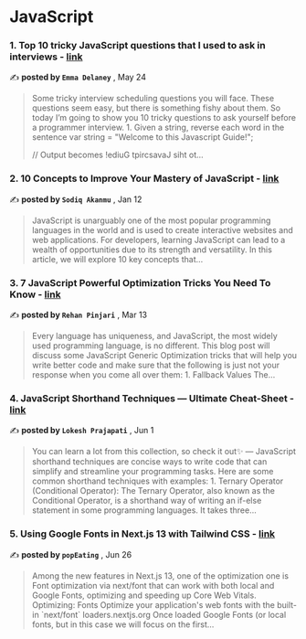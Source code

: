 
<h1>JavaScript</h1>
<h3>1. Top 10 tricky JavaScript questions that I used to ask in interviews - <a href=https://medium.com/@emma-delaney/top-10-tricky-javascript-questions-that-i-used-to-ask-in-interviews-2cb3912271a9?source=tag_page---------0-85--------------------7d452d70_7e0f_4560_887a_4a32e031eb63-------17 target="_blank" rel="noopener noreferrer">link</a></h3>

✍️ **posted by `Emma Delaney`** , <date>May 24</date>

<blockquote>Some tricky interview scheduling questions you will face. These questions seem easy, but there is something fishy about them. So today I’m going to show you 10 tricky questions to ask yourself before a programmer interview. 1. Given a string, reverse each word in the sentence var string = "Welcome to this Javascript Guide!";

// Output becomes !ediuG tpircsavaJ siht ot…</blockquote>

<h3>2. 10 Concepts to Improve Your Mastery of JavaScript - <a href=https://medium.com/@sodiq.akanmu001/10-concepts-to-improve-your-mastery-of-javascript-2149bce67003?source=tag_page---------1-85--------------------7d452d70_7e0f_4560_887a_4a32e031eb63-------17 target="_blank" rel="noopener noreferrer">link</a></h3>

✍️ **posted by `Sodiq Akanmu`** , <date>Jan 12</date>

<blockquote>JavaScript is unarguably one of the most popular programming languages in the world and is used to create interactive websites and web applications. For developers, learning JavaScript can lead to a wealth of opportunities due to its strength and versatility. In this article, we will explore 10 key concepts that…</blockquote>

<h3>3. 7 JavaScript Powerful Optimization Tricks You Need To Know - <a href=https://medium.com/javascript-in-plain-english/7-javascript-powerful-optimization-tricks-you-need-to-know-f0b5da2933de?source=tag_page---------2-85--------------------7d452d70_7e0f_4560_887a_4a32e031eb63-------17 target="_blank" rel="noopener noreferrer">link</a></h3>

✍️ **posted by `Rehan Pinjari`** , <date>Mar 13</date>

<blockquote>Every language has uniqueness, and JavaScript, the most widely used programming language, is no different. This blog post will discuss some JavaScript Generic Optimization tricks that will help you write better code and make sure that the following is just not your response when you come all over them: 1. Fallback Values The…</blockquote>

<h3>4. JavaScript Shorthand Techniques — Ultimate Cheat-Sheet - <a href=https://medium.com/@lokesh-prajapati/javascript-shorthand-techniques-ultimate-cheat-sheet-415d9abbe47c?source=tag_page---------3-85--------------------7d452d70_7e0f_4560_887a_4a32e031eb63-------17 target="_blank" rel="noopener noreferrer">link</a></h3>

✍️ **posted by `Lokesh Prajapati`** , <date>Jun 1</date>

<blockquote>You can learn a lot from this collection, so check it out✨ —  JavaScript shorthand techniques are concise ways to write code that can simplify and streamline your programming tasks. Here are some common shorthand techniques with examples: 1. Ternary Operator (Conditional Operator): The Ternary Operator, also known as the Conditional Operator, is a shorthand way of writing an if-else statement in some programming languages. It takes three…</blockquote>

<h3>5. Using Google Fonts in Next.js 13 with Tailwind CSS - <a href=https://medium.com/dev-genius/using-google-fonts-in-next-js-13-with-tailwind-css-8fe966e31a39?source=tag_page---------4-85--------------------7d452d70_7e0f_4560_887a_4a32e031eb63-------17 target="_blank" rel="noopener noreferrer">link</a></h3>

✍️ **posted by `popEating`** , <date>Jun 26</date>

<blockquote>Among the new features in Next.js 13, one of the optimization one is Font optimization via next/font that can work with both local and Google Fonts, optimizing and speeding up Core Web Vitals. Optimizing: Fonts
Optimize your application's web fonts with the built-in `next/font` loaders.nextjs.org Once loaded Google Fonts (or local fonts, but in this case we will focus on the first…</blockquote>

